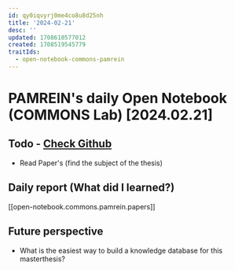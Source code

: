 ```yaml
---
id: qy0iqvyrj0me4co8u8d25nh
title: '2024-02-21'
desc: ''
updated: 1708610577012
created: 1708519545779
traitIds:
  - open-notebook-commons-pamrein
---
```


# PAMREIN's daily Open Notebook (COMMONS Lab) [2024.02.21]

## Todo - [Check Github](https://github.com/orgs/commons-research/projects/2/views/1)
- Read Paper's (find the subject of the thesis)



## Daily report (What did I learned?)
[[open-notebook.commons.pamrein.papers]]


## Future perspective
- What is the easiest way to build a knowledge database for this masterthesis?
 